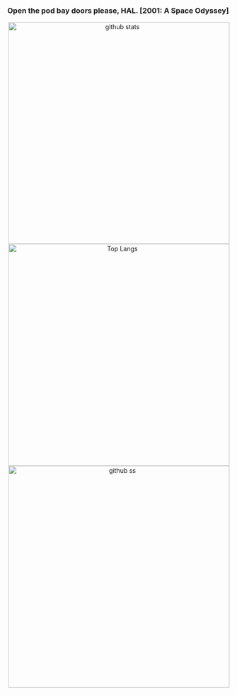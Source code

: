 ### Open the pod bay doors please, HAL. [2001: A Space Odyssey]

<p align="center">    
   <img alt="github stats" width="500px" src="https://github-readme-stats.vercel.app/api?username=yu5uke-1024&theme=tokyonight" />
  <img alt="Top Langs" width="500px" src="https://github-readme-stats.vercel.app/api/top-langs/?username=yu5uke-1024&show_icons=true&theme=tokyonight&hide=jupyter%20notebook" />
   <img alt="github ss" width="500px" src="http://github-readme-streak-stats.herokuapp.com?user=yu5uke-1024&theme=tokyonight" />

</p>


